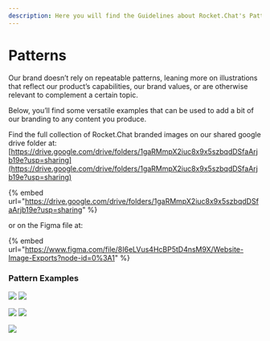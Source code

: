 ```yaml
---
description: Here you will find the Guidelines about Rocket.Chat's Patterns
---
```


# Patterns

Our brand doesn’t rely on repeatable patterns, leaning more on illustrations that reflect our product’s capabilities, our brand values, or are otherwise relevant to complement a certain topic.

Below, you’ll find some versatile examples that can be used to add a bit of our branding to any content you produce.

Find the full collection of Rocket.Chat branded images on our shared google drive folder at:\
[https://drive.google.com/drive/folders/1gaRMmpX2iuc8x9x5szbqdDSfaArjb19e?usp=sharing](https://drive.google.com/drive/folders/1gaRMmpX2iuc8x9x5szbqdDSfaArjb19e?usp=sharing)

{% embed url="https://drive.google.com/drive/folders/1gaRMmpX2iuc8x9x5szbqdDSfaArjb19e?usp=sharing" %}

or on the Figma file at:

{% embed url="https://www.figma.com/file/8I6eLVus4HcBP5tD4nsM9X/Website-Image-Exports?node-id=0%3A1" %}

### Pattern Examples

![](<../../../.gitbook/assets/image (668).png>) ![](<../../../.gitbook/assets/image (689).png>)

![](<../../../.gitbook/assets/image (647) (1).png>) ![](<../../../.gitbook/assets/image (681).png>)

![](<../../../.gitbook/assets/image (646) (1).png>)
